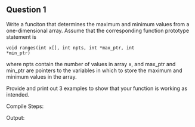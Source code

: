 ## Question 1

Write a funciton that determines the maximum and minimum values from a one-dimensional array. Assume that the corresponding function prototype statement is

<code>void ranges(int x[], int npts, int *max_ptr, int *min_ptr)</code>

where npts contain the number of values in array x, and max_ptr and min_ptr are pointers to the variables in which to store the maximum and minimum values in the array.

Provide and print out 3 examples to show that your function is working as intended.

Compile Steps: 

Output:
